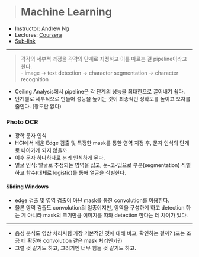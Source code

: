 > # Machine Learning

- Instructor: Andrew Ng
- Lectures: [Coursera](https://www.coursera.org/learn/machine-learning?action=enroll)
- [Sub-link](https://www.coursera.org/lecture/machine-learning/model-representation-db3jS?utm_source=link&utm_medium=in_course_lecture&utm_content=page_share&utm_campaign=overlay_button)

---

> 각각의 세부적 과정을 각각의 단계로 지정하고 이를 따르는 걸 pipeline이라고 한다.<br />- image → text detection → character segmentation → character recognition

- Ceiling Analysis에서 pipeline은 각 단계의 성능을 최대한으로 끌어내기 쉽다.
- 단계별로 세부적으로 만들어 성능을 높이는 것이 최종적인 정확도를 높이고 오차를 줄인다. (왕도란 없다)

### Photo OCR

- 광학 문자 인식
- HCI에서 배운 Edge 검출 및 특정한 mask를 통한 영역 지정 후, 문자 인식의 단계로 나아가게 되지 않을까.
- 이후 문자 하나하나로 분리 인식하게 된다.
- 얼굴 인식: 얼굴로 추정되는 영역을 잡고, 눈-코-입으로 부분(segmentation) 식별하고 함수(대체로 logistic)를 통해 얼굴을 식별한다.

#### Sliding Windows

- edge 검출 및 영역 검출이 아닌 mask를 통한 convolution를 이용한다.
- 물론 영역 검출도 convolution의 일종이지만, 영역을 구성하게 하고 detection 하는 게 아니라 mask의 크기만큼 이미지를 따와 detection 한다는 데 차이가 있다.

---

- 음성 분석도 영상 처리처럼 가장 기본적인 것에 대해 비교, 확인하는 걸까? (또는 조금 더 확장해 convolution 같은 mask 처리인가?)
- 그럴 것 같기도 하고, 그러기엔 너무 힘들 것 같기도 하고.
